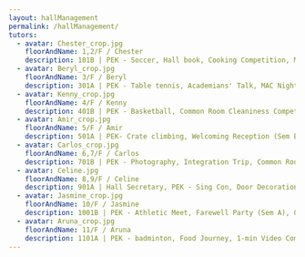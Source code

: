 ```yaml
---
layout: hallManagement
permalink: /hallManagement/
tutors: 
  - avatar: Chester_crop.jpg
    floorAndName: 1,2/F / Chester
    description: 101B | PEK - Soccer, Hall book, Cooking Competition, MAC Night (Sem A)
  - avatar: Beryl_crop.jpg
    floorAndName: 3/F / Beryl
    description: 301A | PEK - Table tennis, Academians' Talk, MAC Night (Sem B), Farewell Party (Sem B)
  - avatar: Kenny_crop.jpg
    floorAndName: 4/F / Kenny
    description: 401B | PEK - Basketball, Common Room Cleaniness Competition (Sem A)
  - avatar: Amir_crop.jpg
    floorAndName: 5/F / Amir
    description: 501A | PEK- Crate climbing, Welcoming Reception (Sem B), Q&A Competition (competition day)
  - avatar: Carlos_crop.jpg
    floorAndName: 6,7/F / Carlos
    description: 701B | PEK - Photography, Integration Trip, Common Room Cleaniness Competition (Sem B)
  - avatar: Celine.jpg
    floorAndName: 8,9/F / Celine
    description: 901A | Hall Secretary, PEK - Sing Con, Door Decoration
  - avatar: Jasmine_crop.jpg
    floorAndName: 10/F / Jasmine
    description: 1001B | PEK - Athletic Meet, Farewell Party (Sem A), Q&A Competition (preparation), RA Liason
  - avatar: Aruna_crop.jpg
    floorAndName: 11/F / Aruna
    description: 1101A | PEK - badminton, Food Journey, 1-min Video Competition (Sem A)
---
```


